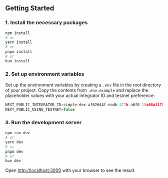 ## Getting Started

### 1. Install the necessary packages

```bash
npm install
# or
yarn install
# or
pnpm install
# or
bun install
```

### 2. Set up environment variables

Set up the environment variables by creating a `.env` file in the root directory of your project. Copy the contents from `.env.example` and replace the placeholder values with your actual integrator ID and testnet preference:

```js
NEXT_PUBLIC_INTEGRATOR_ID=simple-dex-af62644f-eadb-477b-a6f8-19a68a117561
NEXT_PUBLIC_USING_TESTNET=false
```

### 3. Run the development server

```bash
npm run dev
# or
yarn dev
# or
pnpm dev
# or
bun dev
```

Open [http://localhost:3000](http://localhost:3000) with your browser to see the result.
